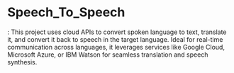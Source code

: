 # Speech_To_Speech
: This project uses cloud APIs to convert spoken language to text, translate it, and convert it back to speech in the target language. Ideal for real-time communication across languages, it leverages services like Google Cloud, Microsoft Azure, or IBM Watson for seamless translation and speech synthesis.
